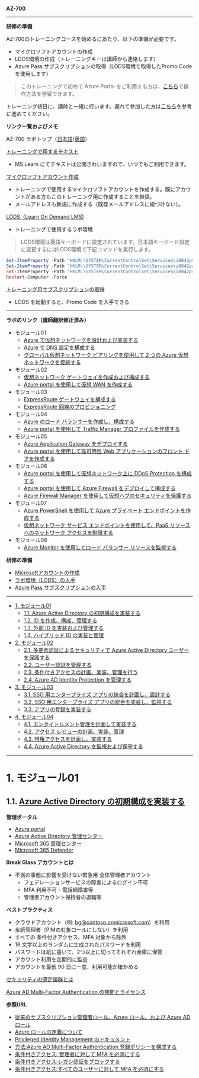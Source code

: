 **AZ-700**
***

**研修の準備**

AZ-700のトレーニングコースを始めるにあたり、以下の準備が必要です。
- マイクロソフトアカウントの作成
- LDOS環境の作成（トレーニングキーは講師から連絡します）
- Azure Pass サブスクリプションの取得（LODS環境で取得したPromo Codeを使用します）

 > このトレーニングで初めて Azure Portal をご利用する方は、[こちら](https://learn.microsoft.com/ja-jp/training/modules/tour-azure-portal/)で操作方法を学習できます。

トレーニング初日に、講師と一緒に行います。遅れて参加した方は[こちら](https://github.com/naonao71/note/blob/main/AZ-104/pdf/Opening.pdf)を参考に進めてください。

**リンク一覧およびメモ**
 
AZ-700 ラボトップ（[日本語](https://github.com/MicrosoftLearning/AZ-700JA-Designing-and-Implementing-Microsoft-Azure-Networking-Solutions/tree/master/Instructions/Exercises)/[英語](https://github.com/MicrosoftLearning/AZ-700-Designing-and-Implementing-Microsoft-Azure-Networking-Solutions/tree/master/Instructions/Exercises)）

[トレーニングで用するテキスト](https://docs.microsoft.com/ja-jp/users/msftofficialcurriculum-4292/collections/kox0iz3xxxy80j?wt.mc_id=esi_m2l_content_wwl)

- MS Learn にてテキストは公開されいますので、いつでもご利用できます。

[マイクロソフトアカウント作成](https://account.microsoft.com/account/Account)

- トレーニングで使用するマイクロソフトアカウントを作成する。既にアカウントがある方もこのトレーニング用に作成することを推奨。
- メールアドレスも新規に作成する（既存メールアドレスに紐づけない）。

[LODS（Learn On Demand LMS)](https://esi.learnondemand.net/User/Login?ReturnUrl=%2F)

- トレーニングで使用するラボ環境

 > LODS環境は英語キーボードに設定されています。日本語キーボード設定に変更するにはLODS環境で下記コマンドを実行します。

```powershell
Set-ItemProperty -Path "HKLM:\SYSTEM\CurrentControlSet\Services\i8042prt\Parameters" -Name "LayerDriver JPN" -Value "kbd106.dll"
Set-ItemProperty -Path "HKLM:\SYSTEM\CurrentControlSet\Services\i8042prt\Parameters" -Name "OverrideKeyboardType" -Value 7
Set-ItemProperty -Path "HKLM:\SYSTEM\CurrentControlSet\Services\i8042prt\Parameters" -Name "OverrideKeyboardSubtype" -Value 2
Restart-Computer -Force
```

[トレーニング用サブスクリプションの取得](https://www.microsoftazurepass.com/)

- LODS を起動すると、Promo Code を入手できる

<!--
[ESI Security Courses 配布用](https://github.com/naonao71/note/blob/main/AZ-500/ESI%20Security%20Courses%20%E9%85%8D%E5%B8%83%E7%94%A8.pdf)

- Microsoft が提供しているコース内容概要マップ
-->
***

**ラボのリンク（講師翻訳修正済み）**

- モジュール01
  - [Azure で仮想ネットワークを設計および実装する](https://github.com/naonao71/AZ-700JA-Designing-and-Implementing-Microsoft-Azure-Networking-Solutions/blob/master/Instructions/Exercises/M01-Unit%204%20Design%20and%20implement%20a%20Virtual%20Network%20in%20Azure.md)
  - [Azure で DNS 設定を構成する](https://github.com/naonao71/AZ-700JA-Designing-and-Implementing-Microsoft-Azure-Networking-Solutions/blob/master/Instructions/Exercises/M01-Unit%206%20Configure%20DNS%20settings%20in%20Azure.md)
  - [グローバル仮想ネットワーク ピアリングを使用して 2 つの Azure 仮想ネットワークを接続する](https://github.com/naonao71/AZ-700JA-Designing-and-Implementing-Microsoft-Azure-Networking-Solutions/blob/master/Instructions/Exercises/M01-Unit%208%20Connect%20two%20Azure%20Virtual%20Networks%20using%20global%20virtual%20network%20peering.md)
- モジュール02
  - [仮想ネットワーク ゲートウェイを作成および構成する](https://github.com/naonao71/AZ-700JA-Designing-and-Implementing-Microsoft-Azure-Networking-Solutions/blob/master/Instructions/Exercises/M02-Unit%203%20Create%20and%20configure%20a%20virtual%20network%20gateway.md)
  - [Azure portal を使用して仮想 WAN を作成する](https://github.com/naonao71/AZ-700JA-Designing-and-Implementing-Microsoft-Azure-Networking-Solutions/blob/master/Instructions/Exercises/M02-Unit%207%20Create%20a%20Virtual%20WAN%20by%20using%20Azure%20Portal.md)
- モジュール03
  - [ExpressRoute ゲートウェイを構成する](https://github.com/naonao71/AZ-700JA-Designing-and-Implementing-Microsoft-Azure-Networking-Solutions/blob/master/Instructions/Exercises/M03-Unit%204%20Configure%20an%20ExpressRoute%20Gateway.md)
  - [ExpressRoute 回線のプロビジョニング](https://github.com/naonao71/AZ-700JA-Designing-and-Implementing-Microsoft-Azure-Networking-Solutions/blob/master/Instructions/Exercises/M03-Unit%205%20Provision%20an%20ExpressRoute%20circuit.md)
- モジュール04
  - [Azure のロード バランサーを作成し、構成する](https://github.com/naonao71/AZ-700JA-Designing-and-Implementing-Microsoft-Azure-Networking-Solutions/blob/master/Instructions/Exercises/M04-Unit%204%20Create%20and%20configure%20an%20Azure%20load%20balancer.md)
  - [Azure portal を使用して Traffic Manager プロファイルを作成する](https://github.com/naonao71/AZ-700JA-Designing-and-Implementing-Microsoft-Azure-Networking-Solutions/blob/master/Instructions/Exercises/M04-Unit%206%20Create%20a%20Traffic%20Manager%20profile%20using%20the%20Azure%20portal.md)
- モジュール05
  - [Azure Application Gateway をデプロイする](https://github.com/naonao71/AZ-700JA-Designing-and-Implementing-Microsoft-Azure-Networking-Solutions/blob/master/Instructions/Exercises/M05-Unit%204%20Deploy%20Azure%20application%20gateway.md)
  - [Azure portal を使用して高可用性 Web アプリケーションのフロント ドアを作成する](https://github.com/naonao71/AZ-700JA-Designing-and-Implementing-Microsoft-Azure-Networking-Solutions/blob/master/Instructions/Exercises/M05-Unit%206%20Create%20a%20front%20door%20for%20a%20highly%20available%20web%20application%20using%20the%20Azure%20portal.md)
- モジュール06
  - [Azure portal を使用して仮想ネットワーク上に DDoS Protection を構成する](https://github.com/naonao71/AZ-700JA-Designing-and-Implementing-Microsoft-Azure-Networking-Solutions/blob/master/Instructions/Exercises/M06-Unit%204%20Configure%20DDoS%20Protection%20on%20a%20virtual%20network%20using%20the%20Azure%20portal.md)
  - [Azure portal を使用して Azure Firewall をデプロイして構成する](https://github.com/naonao71/AZ-700JA-Designing-and-Implementing-Microsoft-Azure-Networking-Solutions/blob/master/Instructions/Exercises/M06-Unit%207%20Deploy%20and%20configure%20Azure%20Firewall%20using%20the%20Azure%20portal.md)
  - [Azure Firewall Manager を使用して仮想ハブのセキュリティを保護する](https://github.com/naonao71/AZ-700JA-Designing-and-Implementing-Microsoft-Azure-Networking-Solutions/blob/master/Instructions/Exercises/M06-Unit%209%20Secure%20your%20virtual%20hub%20using%20Azure%20Firewall%20Manager.md)
- モジュール07
  - [Azure PowerShell を使用して Azure プライベート エンドポイントを作成する](https://github.com/naonao71/AZ-700JA-Designing-and-Implementing-Microsoft-Azure-Networking-Solutions/blob/master/Instructions/Exercises/M07-Unit%203%20Create%20an%20Azure%20private%20endpoint%20using%20Azure%20PowerShell.md)
  - [仮想ネットワーク サービス エンドポイントを使用して、PaaS リソースへのネットワーク アクセスを制限する](https://github.com/naonao71/AZ-700JA-Designing-and-Implementing-Microsoft-Azure-Networking-Solutions/blob/master/Instructions/Exercises/M07-Unit%205%20Restrict%20network%20access%20to%20PaaS%20resources%20with%20virtual%20network%20service%20endpoints.md)
- モジュール08
  - [Azure Monitor を使用してロード バランサー リソースを監視する](https://github.com/naonao71/AZ-700JA-Designing-and-Implementing-Microsoft-Azure-Networking-Solutions/blob/master/Instructions/Exercises/M08-Unit%203%20Monitor%20a%20load%20balancer%20resource%20using%20Azure%20Monitor.md)



**研修の準備**

- [Microsoftアカウントの作成](https://github.com/naonao71/note/blob/main/prep/msa.md)
- [ラボ環境（LODS）の入手](https://github.com/naonao71/note/blob/main/prep/lods.md)
- [Azure Pass サブスクリプションの入手](https://www.microsoftazurepass.com/)

***

- [1. モジュール01](#1-モジュール01)
  - [1.1. Azure Active Directory の初期構成を実装する](#11-azure-active-directory-の初期構成を実装する)
  - [1.2. ID を作成、構成、管理する](#12-id-を作成構成管理する)
  - [1.3. 外部 ID を実装および管理する](#13-外部-id-を実装および管理する)
  - [1.4. ハイブリッド ID の実装と管理](#14-ハイブリッド-id-の実装と管理)
- [2. モジュール02](#2-モジュール02)
  - [2.1. 多要素認証によるセキュリティで Azure Active Directory ユーザーを保護する](#21-多要素認証によるセキュリティで-azure-active-directory-ユーザーを保護する)
  - [2.2. ユーザー認証を管理する](#22-ユーザー認証を管理する)
  - [2.3. 条件付きアクセスの計画、実装、管理を行う](#23-条件付きアクセスの計画実装管理を行う)
  - [2.4. Azure AD Identity Protection を管理する](#24-azure-ad-identity-protection-を管理する)
- [3. モジュール03](#3-モジュール03)
  - [3.1. SSO 用エンタープライズ アプリの統合を計画し、設計する](#31-sso-用エンタープライズ-アプリの統合を計画し設計する)
  - [3.2. SSO 用エンタープライズ アプリの統合を実装し、監視する](#32-sso-用エンタープライズ-アプリの統合を実装し監視する)
  - [3.3. アプリの登録を実装する](#33-アプリの登録を実装する)
- [4. モジュール04](#4-モジュール04)
  - [4.1. エンタイトルメント管理を計画して実装する](#41-エンタイトルメント管理を計画して実装する)
  - [4.2. アクセス レビューの計画、実装、管理](#42-アクセス-レビューの計画実装管理)
  - [4.3. 特権アクセスを計画し、実装する](#43-特権アクセスを計画し実装する)
  - [4.4. Azure Active Directory を監視および保守する](#44-azure-active-directory-を監視および保守する)

***

# 1. モジュール01
## 1.1. [Azure Active Directory の初期構成を実装する](https://docs.microsoft.com/ja-jp/learn/modules/implement-initial-configuration-of-azure-active-directory/?wt.mc_id=esi_m2l_content_wwl)


**管理ポータル**

- [Azure portal](https://portal.azure.com/)
- [Azure Active Directory 管理センター](https://aad.portal.azure.com/)
- [Microsoft 365 管理センター](https://admin.microsoft.com/)
- [Microsoft 365 Defender](https://security.microsoft.com/)

**Break Glass アカウントとは**
- 不測の事態に影響を受けない緊急用 全体管理者アカウント
  - フェデレーションサービスの障害によるログイン不可
  - MFA 利用不可 - 電話網障害等
  - 管理者アカウント保持者の退職等

**ベストプラクティス**
- クラウドアカウント（例: bg@contoso.onmicrosoft.com）を利用
- 永続管理者（PIMの対象ロールにしない）を利用
- すべての 条件付きアクセス、MFA 対象から除外
- 16 文字以上のランダムに生成されたパスワードを利用
- パスワードは紙に書いて、2つ以上に切ってそれぞれ金庫に保管
- アカウント利用を定期的に監査
- アカウントを最低 90 日に一度、利用可能か確かめる

[セキュリティの既定値群とは](https://docs.microsoft.com/ja-jp/azure/active-directory/fundamentals/concept-fundamentals-security-defaults)

[Azure AD Multi-Factor Authentication の機能とライセンス](https://docs.microsoft.com/ja-jp/azure/active-directory/authentication/concept-mfa-licensing)

**参照URL**
- [従来のサブスクリプション管理者ロール、Azure ロール、および Azure AD ロール](https://docs.microsoft.com/ja-jp/azure/role-based-access-control/rbac-and-directory-admin-roles)
- [Azure ロールの定義について](https://docs.microsoft.com/ja-jp/azure/role-based-access-control/role-definitions)
- [Privileged Identity Management のドキュメント](https://docs.microsoft.com/ja-jp/azure/active-directory/privileged-identity-management/)
- [方法:Azure AD Multi-Factor Authentication 登録ポリシーを構成する](https://docs.microsoft.com/ja-jp/azure/active-directory/identity-protection/howto-identity-protection-configure-mfa-policy)
- [条件付きアクセス: 管理者に対して MFA を必須にする](https://docs.microsoft.com/ja-jp/azure/active-directory/conditional-access/howto-conditional-access-policy-admin-mfa)
- [条件付きアクセス:レガシ認証をブロックする](https://docs.microsoft.com/ja-jp/azure/active-directory/conditional-access/howto-conditional-access-policy-block-legacy)
- [条件付きアクセス:すべてのユーザーに対して MFA を必須にする](https://docs.microsoft.com/ja-jp/azure/active-directory/conditional-access/howto-conditional-access-policy-all-users-mfa)
